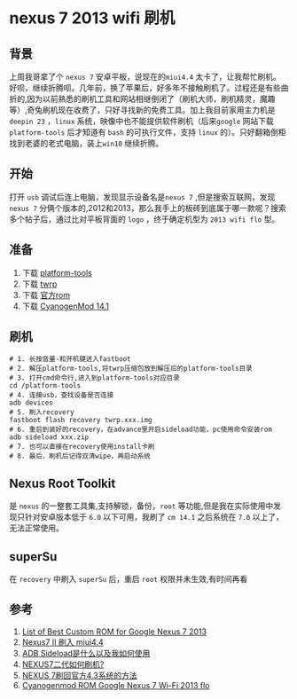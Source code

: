 # nexus 7 2013 wifi 刷机

## 背景
上周我哥拿了个 `nexus 7` 安卓平板，说现在的`miui4.4` 太卡了，让我帮忙刷机。好呗，继续折腾呗。几年前，换了苹果后，好多年不接触刷机了。过程还是有些曲折的,因为以前熟悉的刷机工具和网站相继倒闭了（刷机大师，刷机精灵，魔趣等）,奇兔刷机现在收费了，只好寻找新的免费工具。加上我目前家用主力机是 `deepin 23` ，`linux` 系统，映像中也不能提供软件刷机（后来`google` 网站下载 `platform-tools` 后才知道有 `bash` 的可执行文件，支持 `linux` 的）。只好翻箱倒柜找到老婆的老式电脑，装上`win10` 继续折腾。

## 开始
打开 `usb` 调试后连上电脑，发现显示设备名是`nexus 7` ,但是搜索互联网，发现 `nexus 7` 分俩个版本的,2012和2013，那么我手上的板砖到底属于哪一款呢？搜索多个帖子后，通过比对平板背面的 `logo` ，终于确定机型为 `2013 wifi flo` 型。

## 准备
1. 下载 [platform-tools](https://dl.google.com/android/repository/platform-tools-latest-windows.zip 'platform-tools')
1. 下载 [twrp](https://dl.twrp.me/flo/ 'twrp')
1. 下载 [官方rom](https://developers.google.com/android/nexus/images '官方rom')
1. 下载 [CyanogenMod 14.1](https://cyanogenmodroms.com/flo/ 'CyanogenMod 14.1')

## 刷机
```SHELL
# 1. 长按音量-和开机键进入fastboot
# 2. 解压platform-tools,将twrp压缩包放到解压后的platform-tools目录
# 3. 打开cmd命令行,进入到platform-tools对应目录
cd /platform-tools
# 4. 连接usb，查找设备是否连接
adb devices
# 5. 刷入recovery
fastboot flash recovery twrp.xxx.img
# 6. 重启到装好的recovery，在advance里开启sideload功能，pc使用命令安装rom
adb sideload xxx.zip
# 7. 也可以直接在recovery使用install卡刷
# 8. 最后，刷机后记得双清wipe，再启动系统
```


## Nexus Root Toolkit
是 `nexus` 的一整套工具集,支持解锁，备份，`root` 等功能,但是我在实际使用中发现只针对安卓版本低于 `6.0` 以下可用，我刷了 `cm 14.1` 之后系统在 `7.0` 以上了，无法正常使用。

## superSu
在 `recovery` 中刷入 `superSu` 后，重启 `root` 权限并未生效,有时间再看

## 参考
1. [List of Best Custom ROM for Google Nexus 7 2013](https://www.getdroidtips.com/custom-rom-nexus-7-2013/#google_vignette 'List of Best Custom ROM for Google Nexus 7 2013')
1. [Nexus7 II 刷入 miui4.4](https://github.com/xx-sec/xx-sec/issues/21 'Nexus7 II 刷入 miui4.4')
1. [ADB Sideload是什么以及我如何使用](https://www.kancloud.cn/hancf/twrp_cn/2160303 'ADB Sideload是什么以及我如何使用')
1. [NEXUS7二代如何刷机?](https://www.zhihu.com/question/22821607 'NEXUS7二代如何刷机?')
1. [NEXUS 7刷回官方4.3系统的方法](https://kzpu.com/archives/3157.html 'NEXUS 7刷回官方4.3系统的方法')
1. [Cyanogenmod ROM Google Nexus 7 Wi-Fi 2013 flo](https://cyanogenmodroms.com/flo/ 'Cyanogenmod ROM Google Nexus 7 Wi-Fi 2013')
